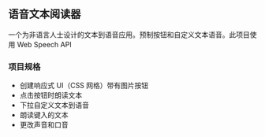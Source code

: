 ## 语音文本阅读器

一个为非语言人士设计的文本到语音应用。预制按钮和自定义文本语音。此项目使用 Web Speech API

### 项目规格

- 创建响应式 UI（CSS 网格）带有图片按钮
- 点击按钮时朗读文本
- 下拉自定义文本到语音
- 朗读键入的文本
- 更改声音和口音
